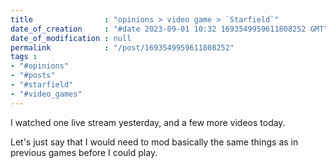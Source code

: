 ```yaml
---
title                : "opinions > video game > `Starfield`"
date_of_creation     : "#date 2023-09-01 10:32 1693549959611808252 GMT"
date_of_modification : null
permalink            : "/post/1693549959611808252"
tags :
- "#opinions"
- "#posts"
- "#starfield"
- "#video_games"
---
```


I watched one live stream yesterday, and a few more videos today.

Let's just say that I would need to mod basically the same things as in previous games before I could play.
